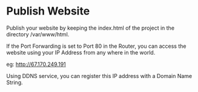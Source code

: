 # Publish Website

Publish your website by keeping the index.html of the project in the directory /var/www/html.

If the Port Forwarding is set to Port 80 in the Router, you can access the website using your IP Address from any where in the world.

eg: http://67.170.249.191

Using DDNS service, you can register this IP address with a Domain Name String.

